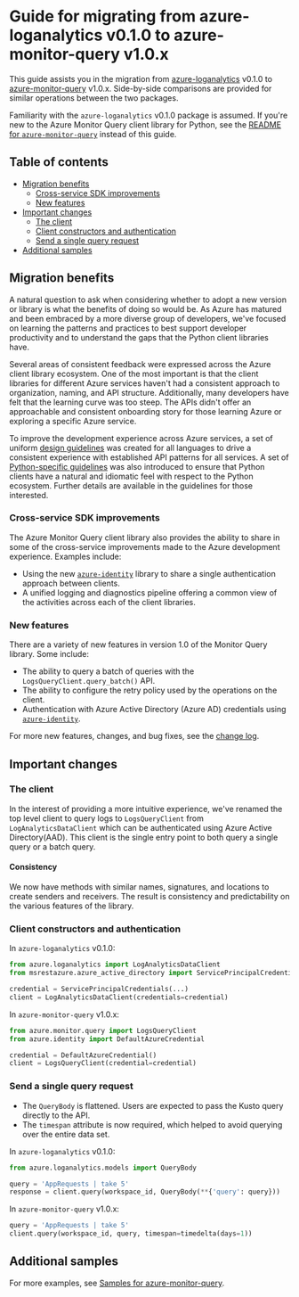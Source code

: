 # Guide for migrating from azure-loganalytics v0.1.0 to azure-monitor-query v1.0.x

This guide assists you in the migration from [azure-loganalytics](https://pypi.org/project/azure-loganalytics/) v0.1.0 to [azure-monitor-query](https://pypi.org/project/azure-monitor-query/) v1.0.x. Side-by-side comparisons are provided for similar operations between the two packages.

Familiarity with the `azure-loganalytics` v0.1.0 package is assumed. If you're new to the Azure Monitor Query client library for Python, see the [README for `azure-monitor-query`](https://github.com/Azure/azure-sdk-for-python/blob/main/sdk/monitor/azure-monitor-query/README.md) instead of this guide.

## Table of contents

* [Migration benefits](#migration-benefits)
    - [Cross-service SDK improvements](#cross-service-sdk-improvements)
    - [New features](#new-features)
* [Important changes](#important-changes)
    - [The client](#the-client)
    - [Client constructors and authentication](#client-constructors-and-authentication)
    - [Send a single query request](#sending-a-single-query-request)
* [Additional samples](#additional-samples)

## Migration benefits

A natural question to ask when considering whether to adopt a new version or library is what the benefits of doing so would be. As Azure has matured and been embraced by a more diverse group of developers, we've focused on learning the patterns and practices to best support developer productivity and to understand the gaps that the Python client libraries have.

Several areas of consistent feedback were expressed across the Azure client library ecosystem. One of the most important is that the client libraries for different Azure services haven't had a consistent approach to organization, naming, and API structure. Additionally, many developers have felt that the learning curve was too steep. The APIs didn't offer an approachable and consistent onboarding story for those learning Azure or exploring a specific Azure service.

To improve the development experience across Azure services, a set of uniform [design guidelines](https://azure.github.io/azure-sdk/general_introduction.html) was created for all languages to drive a consistent experience with established API patterns for all services. A set of [Python-specific guidelines](https://azure.github.io/azure-sdk/python/guidelines/index.html) was also introduced to ensure that Python clients have a natural and idiomatic feel with respect to the Python ecosystem. Further details are available in the guidelines for those interested.

### Cross-service SDK improvements

The Azure Monitor Query client library also provides the ability to share in some of the cross-service improvements made to the Azure development experience. Examples include:

- Using the new [`azure-identity`](https://github.com/Azure/azure-sdk-for-python/blob/main/sdk/identity/azure-identity/README.md) library to share a single authentication approach between clients.
- A unified logging and diagnostics pipeline offering a common view of the activities across each of the client libraries.

### New features

There are a variety of new features in version 1.0 of the Monitor Query library. Some include:

- The ability to query a batch of queries with the `LogsQueryClient.query_batch()` API.
- The ability to configure the retry policy used by the operations on the client.
- Authentication with Azure Active Directory (Azure AD) credentials using [`azure-identity`](https://github.com/Azure/azure-sdk-for-python/blob/main/sdk/identity/azure-identity/README.md).

For more new features, changes, and bug fixes, see the [change log](https://github.com/Azure/azure-sdk-for-python/blob/main/sdk/monitor/azure-monitor-query/CHANGELOG.md).

## Important changes

### The client

In the interest of providing a more intuitive experience, we've renamed the top level client to query logs to `LogsQueryClient` from `LogAnalyticsDataClient` which can be authenticated using Azure Active Directory(AAD). This client is the single entry point to both query a single query or a batch query.

#### Consistency

We now have methods with similar names, signatures, and locations to create senders and receivers. The result is consistency and predictability on the various features of the library.

### Client constructors and authentication

In `azure-loganalytics` v0.1.0:

```python
from azure.loganalytics import LogAnalyticsDataClient
from msrestazure.azure_active_directory import ServicePrincipalCredentials

credential = ServicePrincipalCredentials(...)
client = LogAnalyticsDataClient(credentials=credential)
```

In `azure-monitor-query` v1.0.x:

```python
from azure.monitor.query import LogsQueryClient
from azure.identity import DefaultAzureCredential

credential = DefaultAzureCredential()
client = LogsQueryClient(credential=credential)
```

### Send a single query request

- The `QueryBody` is flattened. Users are expected to pass the Kusto query directly to the API.
- The `timespan` attribute is now required, which helped to avoid querying over the entire data set.

In `azure-loganalytics` v0.1.0:

```python
from azure.loganalytics.models import QueryBody

query = 'AppRequests | take 5'
response = client.query(workspace_id, QueryBody(**{'query': query}))
```

In `azure-monitor-query` v1.0.x:

```python
query = 'AppRequests | take 5'
client.query(workspace_id, query, timespan=timedelta(days=1))
```

## Additional samples

For more examples, see [Samples for azure-monitor-query](https://github.com/Azure/azure-sdk-for-python/tree/main/sdk/monitor/azure-monitor-query/samples).
